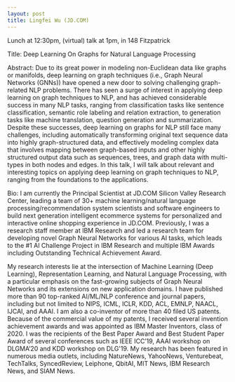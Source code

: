 ```yaml
---
layout: post
title: Lingfei Wu (JD.COM)
---
```


Lunch at 12:30pm, (virtual) talk at 1pm, in 148 Fitzpatrick

Title:
Deep Learning On Graphs for Natural Language Processing

Abstract:
Due to its great power in modeling non-Euclidean data like graphs or manifolds, deep learning on graph techniques (i.e., Graph Neural Networks (GNNs)) have opened a new door to solving challenging graph-related NLP problems. There has seen a surge of interest in applying deep learning on graph techniques to NLP, and has achieved considerable success in many NLP tasks, ranging from classification tasks like sentence classification, semantic role labeling and relation extraction, to generation tasks like machine translation, question generation and summarization. Despite these successes, deep learning on graphs for NLP still face many challenges, including automatically transforming original text sequence data into highly graph-structured data, and effectively modeling complex data that involves mapping between graph-based inputs and other highly structured output data such as sequences, trees, and graph data with multi-types in both nodes and edges. In this talk, I will talk about relevant and interesting topics on applying deep learning on graph techniques to NLP, ranging from the foundations to the applications.

Bio:
I am currently the Principal Scientist at JD.COM Silicon Valley Research Center, leading a team of 30+ machine learning/natural language processing/recommendation system scientists and software engineers to build next generation intelligent ecommerce systems for personalized and interactive online shopping experience in JD.COM. Previously, I was a research staff member at IBM Research and led a research team for developing novel Graph Neural Networks for various AI tasks, which leads to the #1 AI Challenge Project in IBM Research and multiple IBM Awards including Outstanding Technical Achievement Award. 

My research interests lie at the intersection of Machine Learning (Deep Learning), Representation Learning, and Natural Language Processing, with a particular emphasis on the fast-growing subjects of Graph Neural Networks and its extensions on new application domains. I have published more than 90 top-ranked AI/ML/NLP conference and journal papers, including but not limited to NIPS, ICML, ICLR, KDD, ACL, EMNLP, NAACL, IJCAI, and AAAI. I am also a co-inventor of more than 40 filed US patents. Because of the commercial value of my patents, I received several invention achievement awards and was appointed as IBM Master Inventors, class of 2020. I was the recipients of the Best Paper Award and Best Student Paper Award of several conferences such as IEEE ICC’19, AAAI workshop on DLGMA’20 and KDD workshop on DLG'19. My research has been featured in numerous media outlets, including NatureNews, YahooNews, Venturebeat, TechTalks, SyncedReview, Leiphone, QbitAI, MIT News, IBM Research News, and SIAM News.

